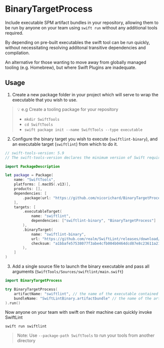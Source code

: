 # BinaryTargetProcess

Include executable SPM artifact bundles in your repository, allowing them to be run by anyone on your team using `swift run` without any additional tools required.

By depending on pre-built executables the swift tool can be run quickly, without necessitating resolving additonal transitive dependencies and compilation.

An alternative for those wanting to move away from globally managed tooling (e.g. Homebrew), but where Swift Plugins are inadequate.

## Usage

1. Create a new package folder in your project which will serve to wrap the executable that you wish to use.

> 💡 e.g Create a tooling package for your repository
> - `mkdir SwiftTools`
> - `cd SwiftTools`
> - `swift package init --name SwiftTools --type executable`

2. Configure the binary target you wish to execute (`swiftlint-binary`), and an executable target (`swiftlint`) from which to do it.

```swift
// swift-tools-version: 5.9
// The swift-tools-version declares the minimum version of Swift required to build this package.

import PackageDescription

let package = Package(
    name: "SwiftTools",
    platforms: [.macOS(.v13)],
    products: [],
    dependencies: [
        .package(url: "https://github.com/nicorichard/BinaryTargetProcess", from: "1.0.0"),
    ],
    targets: [
        .executableTarget(
            name: "swiftlint",
            dependencies: ["swiftlint-binary", "BinaryTargetProcess"]
        ),
        .binaryTarget(
            name: "swiftlint-binary",
            url: "https://github.com/realm/SwiftLint/releases/download/0.57.0/SwiftLintBinary-macos.artifactbundle.zip", // Note: You may want to consider self-hosting your favourite artifacts
            checksum: "a1bbafe57538077f3abe4cfb004b0464dcd87e8c23611a2153c675574b858b3a"
        ),
    ]
)
```

3. Add a single source file to launch the binary executable and pass all arguments (`SwiftTools/Sources/swiftlint/main.swift`)

```swift
import BinaryTargetProcess

try BinaryTargetProcess(
    artifactName: "swiftlint", // the name of the executable contained in the artifact bundle
    bundleName: "SwiftLintBinary.artifactbundle" // the name of the artifactbundle (after unzipping)
).run()
```

Now anyone on your team with swift on their machine can quickly invoke SwiftLint

```
swift run swiftlint
```

> Note: Use `--package-path SwiftTools` to run your tools from another directory
